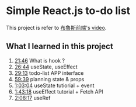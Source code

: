 # Simple React.js to-do list 

This project is refer to [布魯斯前端's video](https://youtu.be/zqV7NIFGDrQ).

## What I learned in this project

1. [21:46](https://www.youtube.com/watch?v=zqV7NIFGDrQ&t=1306s) What is hook ?
2. [26:44](https://www.youtube.com/watch?v=zqV7NIFGDrQ&t=1604s) useState, useEffect 
3. [29:13](https://www.youtube.com/watch?v=zqV7NIFGDrQ&t=1753s) todo-list APP interface
4. [59:39](https://www.youtube.com/watch?v=zqV7NIFGDrQ&t=3579s) planning state & props 
5. [1:03:04](https://www.youtube.com/watch?v=zqV7NIFGDrQ&t=3784s) useState tutiorial + event
6. [1:43:18](https://www.youtube.com/watch?v=zqV7NIFGDrQ&t=6198s) useEffect tutorial + Fetch API 
7. [2:08:17](https://www.youtube.com/watch?v=zqV7NIFGDrQ&t=7697s) useRef 


